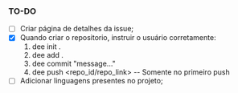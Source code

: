 ### TO-DO

- [ ] Criar página de detalhes da issue;
- [x] Quando criar o repositorio, instruir o usuário corretamente:
    1. dee init .
    2. dee add .
    3. dee commit "message..."
    4. dee push <repo_id/repo_link> -- Somente no primeiro push
- [ ] Adicionar linguagens presentes no projeto;